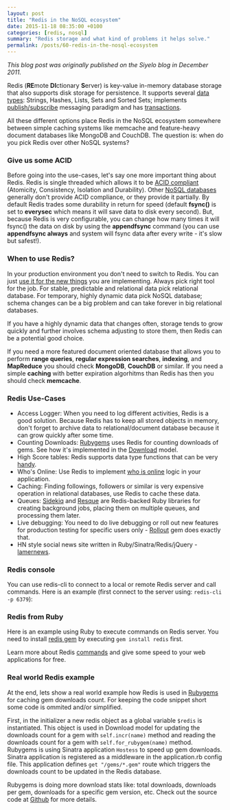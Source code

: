 ```yaml
---
layout: post
title: "Redis in the NoSQL ecosystem"
date: 2015-11-18 08:35:00 +0100
categories: [redis, nosql]
summary: "Redis storage and what kind of problems it helps solve."
permalink: /posts/60-redis-in-the-nosql-ecosystem
---
```


_This blog post was originally published on the Siyelo blog in December 2011._

Redis (<strong>RE</strong>mote <strong>DI</strong>ctionary <strong>S</strong>erver) is key-value in-memory database storage that also supports disk storage for persistence. It supports several [data types](http://redis.io/topics/data-types-intro): Strings, Hashes, Lists, Sets and Sorted Sets; implements [publish/subscribe](http://redis.io/topics/pubsub) messaging paradigm and has [transactions](http://redis.io/topics/transactions).

All these different options place Redis in the NoSQL ecosystem somewhere between simple caching systems like memcache and feature-heavy document databases like MongoDB and CouchDB. The question is: when do you pick Redis over other NoSQL systems?

### Give us some ACID

Before going into the use-cases, let's say one more important thing about Redis. Redis is single threaded which allows it to be [ACID compliant](http://en.wikipedia.org/wiki/ACID) (Atomicity, Consistency, Isolation and Durability). Other [NoSQL databases](http://nosql-database.org/) generally don't provide ACID compliance, or they provide it partially. By default Redis trades some durability in return for speed (default **fsync()** is set to **everysec** which means it will save data to disk every second). But, because Redis is very configurable, you can change how many times it will fsync() the data on disk by using the **appendfsync** command (you can use **appendfsync always** and system will fsync data after every write - it's slow but safest!).

### When to use Redis?

In your production environment you don't need to switch to Redis. You can just [use it for the new things](http://antirez.com/post/take-advantage-of-redis-adding-it-to-your-stack.html) you are implementing. Always pick right tool for the job. For stable, predictable and relational data pick relational database. For temporary, highly dynamic data pick NoSQL database; schema changes can be a big problem and can take forever in big relational databases.

If you have a highly dynamic data that changes often, storage tends to grow quickly and further involves schema adjusting to store them, then Redis can be a potential good choice.

If you need a more featured document oriented database that allows you to perform **range queries**, **regular expression searches**, **indexing**, and **MapReduce** you should check **MongoDB**, **CouchDB** or similar. If you need a simple **caching** with better expiration algorhitms than Redis has then you should check **memcache**.

### Redis Use-Cases

* Access Logger: When you need to log different activities, Redis is a good solution. Because Redis has to keep all stored objects in memory, don't forget to archive data to relational/document database because it can grow quickly after some time.
* Counting Downloads: [Rubygems](https://github.com/rubygems/rubygems.org) uses Redis for counting downloads of gems. See how it's implemented in the [Download](https://github.com/rubygems/rubygems.org/blob/master/app/models/download.rb) model.
* High Score tables: Redis supports data type functions that can be very [handy](http://www.agoragames.com/blog/2011/01/01/creating-high-score-tables-leaderboards-using-redis/).
* Who's Online: Use Redis to implement [who is online](http://www.lukemelia.com/blog/archives/2010/01/17/redis-in-practice-whos-online/) logic in your application.
* Caching: Finding followings, followers or similar is very expensive operation in relational databases, use Redis to cache these data.
* Queues: [Sidekiq](https://github.com/mperham/sidekiq) and [Resque](https://github.com/defunkt/resque) are Redis-backed Ruby libraries for creating background jobs, placing them on multiple queues, and processing them later.
* Live debugging: You need to do live debugging or roll out new features for production testing for specific users only - [Rollout](https://github.com/jamesgolick/rollout) gem does exactly that.
* HN style social news site written in Ruby/Sinatra/Redis/jQuery - [lamernews](https://github.com/antirez/lamernews).


### Redis console

You can use redis-cli to connect to a local or remote Redis server and call commands. Here is an example (first connect to the server using: `redis-cli -p 6379`):


### Redis from Ruby

Here is an example using Ruby to execute commands on Redis server. You need to install [redis gem](https://github.com/redis/redis-rb) by executing `gem install redis` first.

Learn more about Redis [commands](http://redis.io/commands) and give some speed to your web applications for free.

### Real world Redis example

At the end, lets show a real world example how Redis is used in [Rubygems](http://rubygems.org/) for caching gem downloads count. For keeping the code snippet short some code is ommited and/or simplified.

First, in the initializer a new redis object as a global variable `$redis` is instantiated. This object is used in Download model for updating the downloads count for a gem with `self.incr(name)` method and reading the downloads count for a gem with `self.for_rubygem(name)` method. Rubygems is using Sinatra application `Hostess` to speed up gem downloads. Sinatra application is registered as a middleware in the application.rb config file. This application  defines `get "/gems/*.gem"` route which triggers the downloads count to be updated in the Redis database.

Rubygems is doing more download stats like: total downloads, downloads per gem, downloads for a specific gem version, etc. Check out the source code at [Github](https://github.com/rubygems/rubygems.org) for more details.
